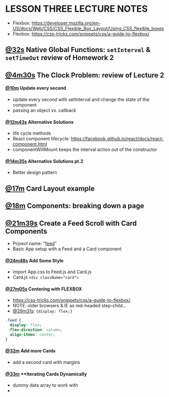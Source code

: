 # LESSON THREE LECTURE NOTES
- Flexbox: https://developer.mozilla.org/en-US/docs/Web/CSS/CSS_Flexible_Box_Layout/Using_CSS_flexible_boxes
- Flexbox: https://css-tricks.com/snippets/css/a-guide-to-flexbox/

## [@32s](https://youtu.be/ULx7gruIh20?t=32s) **Native Global Functions: `setInterval` & `setTimeOut` review of Homework 2**

## [@4m30s](https://youtu.be/ULx7gruIh20?t=4m30s) **The Clock Problem: review of Lecture 2**
#### [@10m](https://youtu.be/ULx7gruIh20?t=10m) **Update every second**
- update every second with setInterval and change the state of the component
- passing an object vs. callback
#### [@12m43s](https://youtu.be/ULx7gruIh20?t=12m43s) **Alternative Solutions**
- life cycle methods
- React component lifecycle: https://facebook.github.io/react/docs/react-component.html
- componentWillMount keeps the interval action out of the constructor
#### [@14m35s](https://youtu.be/ULx7gruIh20?t=14m35s) **Alternative Solutions pt.2**
- Better design pattern

## [@17m](https://youtu.be/ULx7gruIh20?t=17m) **Card Layout example**
## [@18m](https://youtu.be/ULx7gruIh20?t=18m) **Components: breaking down a page**
## [@21m39s](https://youtu.be/ULx7gruIh20?t=21m39s) **Create a Feed Scroll with Card Components**
- Prjoect name: "[feed](Lecture3/feed)"
- Basic App setup with a Feed and a Card component
#### [@24m48s](https://youtu.be/ULx7gruIh20?t=24m48s) **Add Some Style**
- import App.css to Feed.js and Card.js
- Card.js `<div className="card">`
#### [@27m05s](https://youtu.be/ULx7gruIh20?t=27m05s) **Centering with FLEXBOX**
- https://css-tricks.com/snippets/css/a-guide-to-flexbox/
- NOTE: older browsers & IE as red-headed step-child...
- [@29m31s](https://youtu.be/ULx7gruIh20?t=29m31s): `{display: flex;}`
```css
.feed {
  display: flex;
  flex-direction: column;
  align-items: center;
}
```

#### [@32m](https://youtu.be/ULx7gruIh20?t=32m) **Add more Cards**
- add a second card with margins
#### [@33m](https://youtu.be/ULx7gruIh20?t=33m) **Iterating Cards Dynamically
- dummy data array to work with
- 
